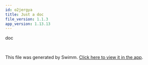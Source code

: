 ```yaml
---
id: o2jergya
title: Just a doc
file_version: 1.1.3
app_version: 1.13.13
---
```


doc

<br/>

This file was generated by Swimm. [Click here to view it in the app](https://app.swimm.io/repos/Z2l0aHViJTNBJTNBZmxhc2slM0ElM0FuYWRhdi1zd2ltbQ==/docs/o2jergya).
